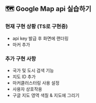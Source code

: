 ## 🗺️ Google Map api 실습하기

### 현재 구현 상황 (TS로 구현중)

- api key 발급 후 화면에 랜더링
- 마커 추가

### 추가 구현 사항

- 국가 및 도시 검색 기능
- 지도 ID 추가
- 마커클러스터링 사용 설정
- 사용자 상호작용
- 구글 지도 영역 색칠 & 지도에 그리기
